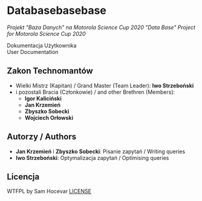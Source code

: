 # Databasebasebase
*Projekt "Baza Danych" na Motorola Science Cup 2020*
*"Data Base" Project for Motorola Science Cup 2020*

Dokumentacja Użytkownika  
User Documentation

## Zakon Technomantów

* Wielki Mistrz (Kapitan) / Grand Master (Team Leader): **Iwo Strzeboński**
* i pozostali Bracia (Członkowie) / and other Brethren (Members):
  * **Igor Kaliciński**
  * **Jan Krzemień**
  * **Zbyszko Sobecki**
  * **Wojciech Orłowski**

## Autorzy / Authors

* **Jan Krzemień** i **Zbyszko Sobecki**: Pisanie zapytań / Writing queries
* **Iwo Strzeboński**: Optymalizacja zapytań / Optimising queries

## Licencja
WTFPL by Sam Hocevar [LICENSE](./LICENSE)  

